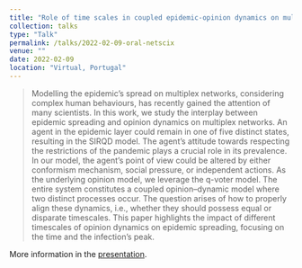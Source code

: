 ```yaml
---
title: "Role of time scales in coupled epidemic-opinion dynamics on multiplex networks"
collection: talks
type: "Talk"
permalink: /talks/2022-02-09-oral-netscix
venue: ""
date: 2022-02-09
location: "Virtual, Portugal"
---
```


> Modelling the epidemic’s spread on multiplex networks, considering complex human behaviours, has recently gained the attention of many scientists. In this work, we study the interplay between epidemic spreading and opinion dynamics on multiplex networks. An agent in the epidemic layer could remain in one of five distinct states, resulting in the SIRQD model. The agent’s attitude towards respecting the restrictions of the pandemic plays a crucial role in its prevalence. In our model, the agent’s point of view could be altered by either conformism mechanism, social pressure, or independent actions. As the underlying opinion model, we leverage the q-voter model. The entire system constitutes a coupled opinion–dynamic model where two distinct processes occur. The question arises of how to properly align these dynamics, i.e., whether they should possess equal or disparate timescales. This paper highlights the impact of different timescales of opinion dynamics on epidemic spreading, focusing on the time and the infection’s peak.

More information in the [presentation](https://robertjankowski.github.io/files/presentation_porto_netscix_2022.pdf).